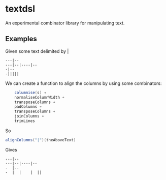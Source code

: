 # textdsl
An experimental combinator library for manipulating text.

## Examples

Given some text delimited by |

    ---|--
    ---|--|----|--
    -|--
    -|||||

We can create a function to align the columns by using some combinators:

```scala
    columnise(s) ∘
    normaliseColumnWidth ∘
    transposeColumns ∘
    padColumns ∘
    transposeColumns ∘
    joinColumns ∘
    trimLines
````
So

```scala
alignColumns("|")(theAboveText)
```

Gives

    ---|--          
    ---|--|----|--  
    -  |--          
    -  |  |    |  ||
